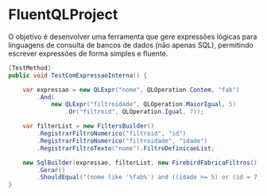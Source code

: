 # FluentQLProject
O objetivo é desenvolver uma ferramenta que gere expressões lógicas para linguagens de consulta de bancos de dados (não apenas SQL), permitindo escrever expressões de forma simples e fluente.


```c#
[TestMethod]
public void TestComExpressaoInterna() {

    var expressao = new QLExpr("nome", QLOperation.Contem, "fab")
        .And(
            new QLExpr("filtroidade", QLOperation.MaiorIgual, 5)
                .Or("filtroid", QLOperation.Igual, 7));

    var filterList = new FiltersBuilder()
        .RegistrarFiltroNumerico("filtroid", "id")
        .RegistrarFiltroNumerico("filtroidade", "idade")
        .RegistrarFiltroTexto("nome").FiltroDefinicaoList;

    new SqlBuilder(expressao, filterList, new FirebirdFabricaFiltros())
        .Gerar()
        .ShouldEqual("(nome like '%fab%') and ((idade >= 5) or (id = 7))");
}
```


